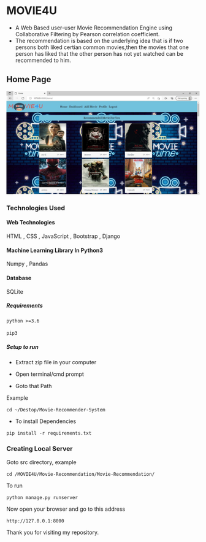 # MOVIE4U

* A Web Based user-user Movie Recommendation Engine using Collaborative Filtering by Pearson correlation coefficient.
* The recommendation is based on the underlying idea that is if two persons both liked certian common movies,then the movies that one person has liked that the other person has not yet watched can be recommended to him.

## Home Page
![Alt text](./Screenshots/movie.JPG?raw=true "Home Page")

### Technologies Used

#### Web Technologies
HTML , CSS , JavaScript , Bootstrap , Django

#### Machine Learning Library In Python3
Numpy , Pandas 

#### Database
SQLite

##### Requirements
```
python >=3.6

pip3

```
##### Setup to run

* Extract zip file in your computer

* Open terminal/cmd prompt

* Goto that Path

Example

```
cd ~/Destop/Movie-Recommender-System
```

* To install Dependencies

```
pip install -r requirements.txt
```

### Creating Local Server

Goto src directory, example

```
cd /MOVIE4U/Movie-Recommendation/Movie-Recommendation/
```
To run
```
python manage.py runserver
```
Now open your browser and go to this address
```
http://127.0.0.1:8000
```
Thank you for visiting my repository.

